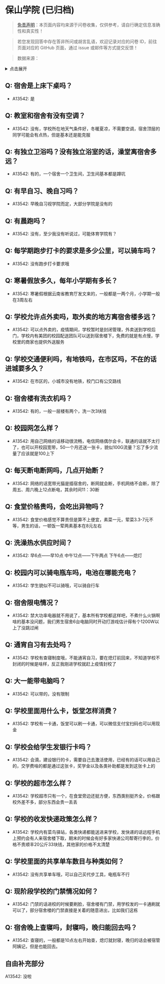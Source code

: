 # 保山学院 (已归档)

> [免责声明](https://colleges.chat/#_3)：本页面内容均来源于问卷收集，仅供参考，请自行确定信息准确性和真实性！

> 若您发现回答中存在答非所问或胡言乱语，欢迎记录对应的问卷 ID，前往页面对应的 GitHub 页面，通过 issue 或邮件等方式提交反馈！

> 数据来源：

<details><summary>点击展开</summary>
<ul>
<li>A13542: chnlmh@126.com (2022 年 06 月)</li>
</ul>
</details>

## Q: 宿舍是上床下桌吗？

- A13542: 是

## Q: 教室和宿舍有没有空调？

- A13542: 没有，学校所在地天气条件好，冬暖夏凉，不需要空调，宿舍顶层的同学可能会有点热，但是基本还是能克服

## Q: 有独立卫浴吗？没有独立浴室的话，澡堂离宿舍多远？

- A13542: 有的，一个宿舍一个卫生间，卫生间基本都是蹲坑

## Q: 有早自习、晚自习吗？

- A13542: 早晚自习视学院而定，大部分学院是没有的

## Q: 有晨跑吗？

- A13542: 没有，至少我没有听说过，可能体育学院有？

## Q: 每学期跑步打卡的要求是多少公里，可以骑车吗？

- A13542: 没有跑步打卡要求哦

## Q: 寒暑假放多久，每年小学期有多长？

- A13542: 寒暑假根据云南省教育厅发文来的，一般都是一两个月，小学期一般在3周左右

## Q: 学校允许点外卖吗，取外卖的地方离宿舍楼多远？

- A13542: 可以点外卖的，疫情期间，学校暂时是封闭管理，外卖送到学校后门，学校内有美团的校园配送团队可以送到宿舍楼下，免费的就是有点慢，学校里的商家也提供外送服务

## Q: 学校交通便利吗，有地铁吗，在市区吗，不在的话进城要多久？

- A13542: 在市区的，小城市没有地铁，校门口有公交路线

## Q: 宿舍楼有洗衣机吗？

- A13542: 有的，一般一层楼有两个，洗一次3块钱

## Q: 校园网怎么样？

- A13542: 用自己网络的话移动很流畅，电信网络偶尔会卡，联通的话就不太行了，也可以开校园宽带，50一个月还送一张卡，貌似100G流量？忘了多少流量了应该就是100上下

## Q: 每天断电断网吗，几点开始断？

- A13542: 网络的话宽带光猫是插宿舍的，断网就会断，手机网络不会断，除了周五、周六晚上12点断电，其余时间11：30断

## Q: 食堂价格贵吗，会吃出异物吗？

- A13542: 食堂价格感觉不算贵但是算不上便宜，素菜一元，荤菜3.3-7元不等，男生的话，一顿饭一荤两素基本在8元左右

## Q: 洗澡热水供应时间？

- A13542: 早6点——早10点
中午12点——下午两点
下午6点——熄灯

## Q: 校园内可以骑电瓶车吗，电池在哪能充电？

- A13542: 学生貌似不可以骑哦，可以骑自行车

## Q: 宿舍限电情况？

- A13542: 禁大功率电器就不用说了，基本所有学校都这样吧，不煮什么火锅啊啥的基本没问题，我们男生宿舍6台电脑同时开动打游戏估计得有个1200W以上了没跳过闸

## Q: 通宵自习有去处吗？

- A13542: 学校有查寝制度哦，不能通宵自习，要在熄灯前回来，不知道学校不封闭的时候是啥样，反正我刚进学校就赶上疫情封校了

## Q: 大一能带电脑吗？

- A13542: 可以带的，没有限制

## Q: 学校里面用什么卡，饭堂怎样消费？

- A13542: 学校有一卡通，饭堂可以刷一卡通，可以微信支付宝扫码也可以用现金

## Q: 学校会给学生发银行卡吗？

- A13542: 会滴，建设银行的卡，需要自己去激活使用，已经有的话可以用自己的，交学费啥的都是通过这张卡，奖学金以及各类补助都是发到这张卡上的

## Q: 学校的超市怎么样？

- A13542: 学校超市只有一个，在食堂旁边还挺方便，东西类别挺齐全，价格跟校外差不多，部分东西会贵一丢丢

## Q: 学校的收发快递政策怎么样？

- A13542: 学校内有菜鸟驿站，各类快递都能送进来学校，发快递的话远程手机上预约会有人来宿舍楼下取，期末的时候会有好多家快递公司帮寄行李的，价格不贵顺丰20公斤33块钱，其他家的价格不太清楚

## Q: 学校里面的共享单车数目与种类如何？

- A13542: 没有共享单车哦，可以自己买代步工具，电瓶车不行

## Q: 现阶段学校的门禁情况如何？

- A13542: 门禁的话进校的时候要刷脸，宿舍楼有门禁，用学校发的一卡通刷就可以了，部分宿舍楼的门禁直接是关着的随意进出，比如我们这栋

## Q: 宿舍晚上查寝吗，封寝吗，晚归能回去吗？

- A13542: 查寝的，一般都是10点左右开始查，熄灯就封寝，晚归的话会被宿管阿姨记，但是也能回去。

## 自由补充部分

A13542: 没啦